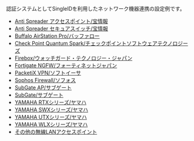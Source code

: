 認証システムとしてSingleIDを利用したネットワーク機器連携の設定例です。

* [Anti Spreader アクセスポイント/宝情報](./anti_spreader_ap/)
* [Anti Spreader セキュアスイッチ/宝情報](./anti_spreader_switch/)
* [Buffalo AirStation Pro/バッファロー](./buffalo_airstation_pro/)
* [Check Point Quantum Spark/チェックポイントソフトウェアテクノロジーズ](./checkpoint/)
* [Firebox/ウォッチガード・テクノロジー・ジャパン](./firebox/)
* [Fortigate NGFW/フォーティネットジャパン](./fortigate/)
* [PacketiX VPN/ソフトイーサ](./packetix_vpn/)
* [Sophos Firewall/ソフォス](./sophos_firewall/)
* [SubGate AP/サブゲート](./subgate_ap/)
* [SubGate/サブゲート](./subgate/)
* [YAMAHA RTXシリーズ/ヤマハ](./yamaha_rtx/)
* [YAMAHA SWXシリーズ/ヤマハ](./yamaha_swx/)
* [YAMAHA UTXシリーズ/ヤマハ](./yamaha_utx/)　
* [YAMAHA WLXシリーズ/ヤマハ](./yamaha_wlx/)
* [その他の無線LANアクセスポイント](./wlanap.md)